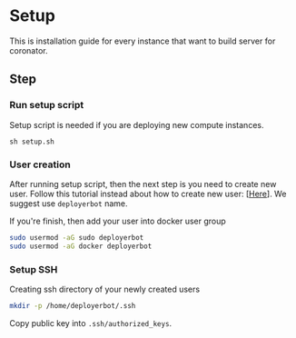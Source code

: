 # Setup

This is installation guide for every instance that want to build server for coronator.

## Step

### Run setup script

Setup script is needed if you are deploying new compute instances.

```
sh setup.sh
```

### User creation

After running setup script, then the next step is you need to create new user. Follow this tutorial instead about how to create new user: [[Here](https://www.digitalocean.com/community/tutorials/how-to-create-a-new-sudo-enabled-user-on-ubuntu-20-04-quickstart)]. We suggest use `deployerbot` name.

If you're finish, then add your user into docker user group

```bash
sudo usermod -aG sudo deployerbot
sudo usermod -aG docker deployerbot
```

### Setup SSH

Creating ssh directory of your newly created users

```bash
mkdir -p /home/deployerbot/.ssh
```

Copy public key into `.ssh/authorized_keys`.
